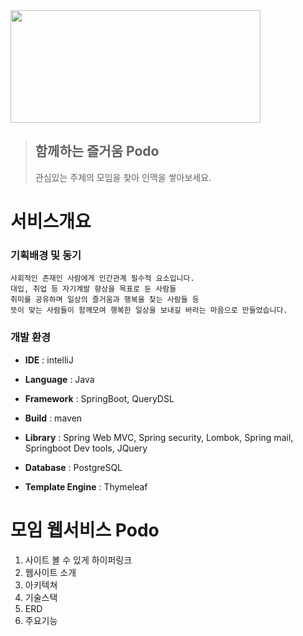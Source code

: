 
<img src="https://user-images.githubusercontent.com/73327256/153014796-f05f1773-e64c-45f4-ace4-a6445f5bc250.PNG" width="400" height="180"/>

> ## 함께하는 즐거움 Podo 
> 관심있는 주제의 모임을 찾아 인맥을 쌓아보세요.    
       
      
# 서비스개요
### 기획배경 및 동기
```
사회적인 존재인 사람에게 인간관계 필수적 요소입니다.
대입, 취업 등 자기계발 향상을 목표로 둔 사람들
취미를 공유하며 일상의 즐거움과 행복을 찾는 사람들 등 
뜻이 맞는 사람들이 함께모여 행복한 일상을 보내길 바라는 마음으로 만들었습니다.
```  
        
            
### 개발 환경
* **IDE** : intelliJ

* **Language** : Java

* **Framework** : SpringBoot, QueryDSL

* **Build** : maven

* **Library** : Spring Web MVC, Spring security, Lombok, Spring mail, Springboot Dev tools, JQuery

* **Database** : PostgreSQL

* **Template Engine** : Thymeleaf


# 모임 웹서비스 Podo
1. 사이트 볼 수 있게 하이퍼링크
2. 웹사이트 소개
3. 아키텍쳐
4. 기술스택
5. ERD
6. 주요기능
